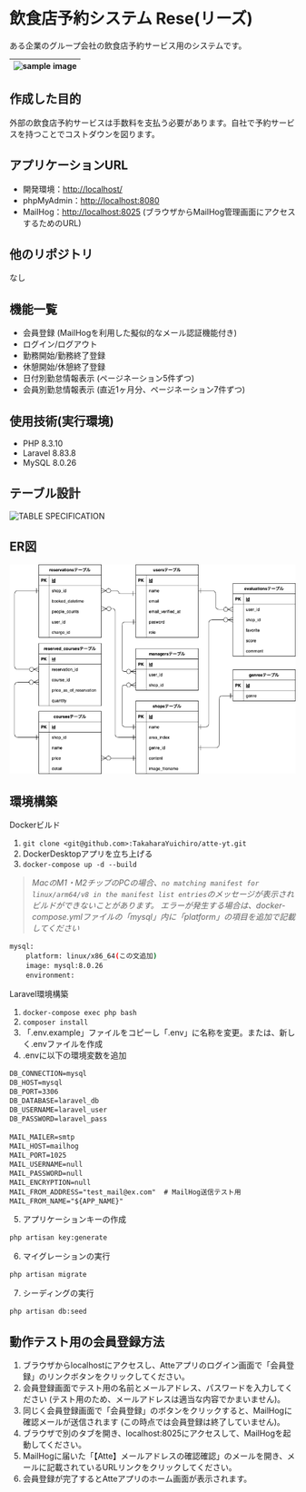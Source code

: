 # 飲食店予約システム Rese(リーズ)

ある企業のグループ会社の飲食店予約サービス用のシステムです。

|![sample image](readme_fig/screenshot_index.png)|
|:-:|

## 作成した目的

外部の飲食店予約サービスは手数料を支払う必要があります。自社で予約サービスを持つことでコストダウンを図ります。

## アプリケーションURL

- 開発環境：<http://localhost/>
- phpMyAdmin：<http://localhost:8080>
- MailHog：<http://localhost:8025> (ブラウザからMailHog管理画面にアクセスするためのURL)

## 他のリポジトリ

なし

## 機能一覧

- 会員登録 (MailHogを利用した擬似的なメール認証機能付き)
- ログイン/ログアウト
- 勤務開始/勤務終了登録
- 休憩開始/休憩終了登録
- 日付別勤怠情報表示 (ページネーション5件ずつ)
- 会員別勤怠情報表示 (直近1ヶ月分、ページネーション7件ずつ)

## 使用技術(実行環境)

- PHP 8.3.10
- Laravel 8.83.8
- MySQL 8.0.26
  
## テーブル設計

![TABLE SPECIFICATION](readme_fig/table_specifications.png)

## ER図

![ER DIAGRAM](readme_fig/er_diagrams.png)

## 環境構築

Dockerビルド

1. `git clone <git@github.com>:TakaharaYuichiro/atte-yt.git`
2. DockerDesktopアプリを立ち上げる
3. `docker-compose up -d --build`

> *MacのM1・M2チップのPCの場合、`no matching manifest for linux/arm64/v8 in the manifest list entries`のメッセージが表示されビルドができないことがあります。
エラーが発生する場合は、docker-compose.ymlファイルの「mysql」内に「platform」の項目を追加で記載してください*

``` bash
mysql:
    platform: linux/x86_64(この文追加)
    image: mysql:8.0.26
    environment:
```

Laravel環境構築

1. `docker-compose exec php bash`
2. `composer install`
3. 「.env.example」ファイルをコピーし「.env」に名称を変更。または、新しく.envファイルを作成
4. .envに以下の環境変数を追加

``` text
DB_CONNECTION=mysql
DB_HOST=mysql
DB_PORT=3306
DB_DATABASE=laravel_db
DB_USERNAME=laravel_user
DB_PASSWORD=laravel_pass

MAIL_MAILER=smtp
MAIL_HOST=mailhog
MAIL_PORT=1025
MAIL_USERNAME=null
MAIL_PASSWORD=null
MAIL_ENCRYPTION=null
MAIL_FROM_ADDRESS="test_mail@ex.com"  # MailHog送信テスト用
MAIL_FROM_NAME="${APP_NAME}"
```

5. アプリケーションキーの作成

``` bash
php artisan key:generate
```

6. マイグレーションの実行

``` bash
php artisan migrate
```

7. シーディングの実行

``` bash
php artisan db:seed
```

## 動作テスト用の会員登録方法

1. ブラウザからlocalhostにアクセスし、Atteアプリのログイン画面で「会員登録」のリンクボタンをクリックしてください。
2. 会員登録画面でテスト用の名前とメールアドレス、パスワードを入力してください (テスト用のため、メールアドレスは適当な内容でかまいません)。
3. 同じく会員登録画面で「会員登録」のボタンをクリックすると、MailHogに確認メールが送信されます (この時点では会員登録は終了していません)。
4. ブラウザで別のタブを開き、localhost:8025にアクセスして、MailHogを起動してください。
5. MailHogに届いた「【Atte】メールアドレスの確認確認」のメールを開き、メールに記載されているURLリンクをクリックしてください。
6. 会員登録が完了するとAtteアプリのホーム画面が表示されます。

